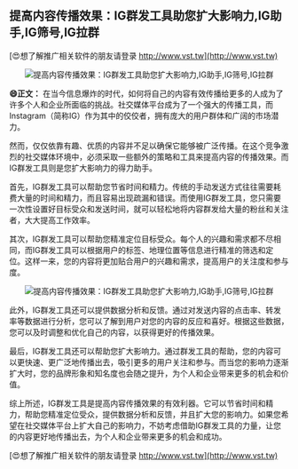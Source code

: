 ## **提高内容传播效果：IG群发工具助您扩大影响力,IG助手,IG筛号,IG拉群**

[😍想了解推广相关软件的朋友请登录 http://www.vst.tw](http://www.vst.tw)

 <center><img src="https://vst.tw/MP4/tuiguang/png/0.png" alt="提高内容传播效果：IG群发工具助您扩大影响力,IG助手,IG筛号,IG拉群"></center>

**😄正文：**
在当今信息爆炸的时代，如何将自己的内容有效传播给更多的人成为了许多个人和企业所面临的挑战。社交媒体平台成为了一个强大的传播工具，而Instagram（简称IG）作为其中的佼佼者，拥有庞大的用户群体和广阔的市场潜力。

然而，仅仅依靠有趣、优质的内容并不足以确保它能够被广泛传播。在这个竞争激烈的社交媒体环境中，必须采取一些额外的策略和工具来提高内容的传播效果。而IG群发工具则是您扩大影响力的得力助手。

首先，IG群发工具可以帮助您节省时间和精力。传统的手动发送方式往往需要耗费大量的时间和精力，而且容易出现疏漏和错误。而使用IG群发工具，您只需要一次性设置好目标受众和发送时间，就可以轻松地将内容群发给大量的粉丝和关注者，大大提高工作效率。

其次，IG群发工具可以帮助您精准定位目标受众。每个人的兴趣和需求都不尽相同，而IG群发工具可以根据用户的标签、地理位置等信息进行精准的筛选和定位。这样一来，您的内容将更加贴合用户的兴趣和需求，提高用户的关注度和参与度。

 <center><img src="https://vst.tw/MP4/tuiguang/png/3.png" alt="提高内容传播效果：IG群发工具助您扩大影响力,IG助手,IG筛号,IG拉群"></center>

此外，IG群发工具还可以提供数据分析和反馈。通过对发送内容的点击率、转发率等数据进行分析，您可以了解到用户对您的内容的反应和喜好。根据这些数据，您可以及时调整和优化自己的内容，以获得更好的传播效果。

最后，IG群发工具还可以帮助您扩大影响力。通过群发工具的帮助，您的内容可以更快速、更广泛地传播出去，吸引更多的用户关注和参与。而当您的影响力逐渐扩大时，您的品牌形象和知名度也会随之提升，为个人和企业带来更多的机会和价值。

综上所述，IG群发工具是提高内容传播效果的有效利器。它可以节省时间和精力，帮助您精准定位受众，提供数据分析和反馈，并且扩大您的影响力。如果您希望在社交媒体平台上扩大自己的影响力，不妨考虑借助IG群发工具的力量，让您的内容更好地传播出去，为个人和企业带来更多的机会和成功。

[😍想了解推广相关软件的朋友请登录 http://www.vst.tw](http://www.vst.tw)



